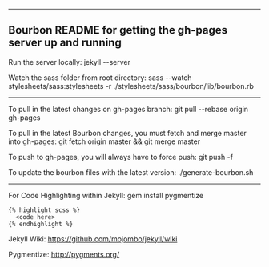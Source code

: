 ------------------------------------------------------------------------------------------
Bourbon README for getting the gh-pages server up and running
------------------------------------------------------------------------------------------

Run the server locally:
    jekyll --server

Watch the sass folder from root directory:
    sass --watch stylesheets/sass:stylesheets -r ./stylesheets/sass/bourbon/lib/bourbon.rb

------------------------------------------------------------------------------------------

To pull in the latest changes on gh-pages branch:
    git pull --rebase origin gh-pages

To pull in the latest Bourbon changes, you must fetch and merge master into gh-pages:
    git fetch origin master && git merge master

To push to gh-pages, you will always have to force push:
    git push -f

To update the bourbon files with the latest version:
    ./generate-bourbon.sh

------------------------------------------------------------------------------------------

For Code Highlighting within Jekyll:
    gem install pygmentize

    {% highlight scss %}
      <code here>
    {% endhighlight %}


Jekyll Wiki:
https://github.com/mojombo/jekyll/wiki

Pygmentize:
http://pygments.org/
